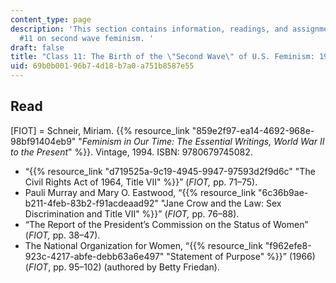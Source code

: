 ```yaml
---
content_type: page
description: 'This section contains information, readings, and assignments for class
  #11 on second wave feminism. '
draft: false
title: "Class 11: The Birth of the \"Second Wave\" of U.S. Feminism: 1960\u201366"
uid: 69b0b001-96b7-4d18-b7a0-a751b8587e55
---
```

## Read

\[FIOT\] = Schneir, Miriam. {{% resource_link "859e2f97-ea14-4692-968e-98bf91404eb9" "*Feminism in Our Time: The Essential Writings, World War II to the Present*" %}}. Vintage, 1994. ISBN: 9780679745082.

- “{{% resource_link "d719525a-9c19-4945-9947-97593d2f9d6c" "The Civil Rights Act of 1964, Title VII" %}}” (*FIOT,* pp. 71–75).
- Pauli Murray and Mary O. Eastwood, “{{% resource_link "6c36b9ae-b211-4feb-83b2-f91acdeaad92" "Jane Crow and the Law: Sex Discrimination and Title VII" %}}” (*FIOT,* pp. 76–88).
- “The Report of the President’s Commission on the Status of Women” (*FIOT,* pp. 38–47).
- The National Organization for Women, “{{% resource_link "f962efe8-923c-4217-abfe-debb63a6e497" "Statement of Purpose" %}}” (1966) (*FIOT*, pp. 95–102) (authored by Betty Friedan).